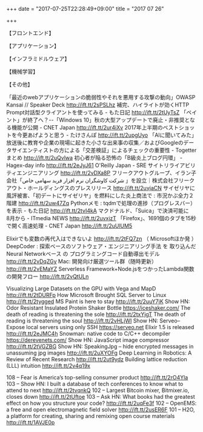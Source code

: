 +++
date = "2017-07-25T22:28:49+09:00"
title = "2017 07 26"

+++

【フロントエンド】

【アプリケーション】

【インフラミドルウェア】

【機械学習】

【その他】


「最近のwebアプリケーションの脆弱性やそれを悪用する攻撃の動向」OWASP Kansai // Speaker Deck http://ift.tt/2sPSLhz
補完、ハイライトが効くHTTP Prompt対話型クライアントを使ってみる - もた日記 http://ift.tt/2tUyTsZ
「ペイント」が終了へ？--「Windows 10」秋の大型アップデートで廃止・非推奨となる機能が公開 - CNET Japan http://ift.tt/2ur4iXv
2017年上半期のベストショットを今更あげようと思う - たけさんぽ http://ift.tt/2upgUyo
「AIに聞いてみた」放送後に教育や企業の現場に起きた小さな出来事の収集／およびGoogleのデータサイエンティストの方による「交差検証」によるチェックの重要性 - Togetterまとめ http://ift.tt/2uQvlwa
初心者が陥る恐怖の「B級炎上ブログ円環」 - Hagex-day info http://ift.tt/2eJyJ61
O'Reilly Japan - SRE サイトリライアビリティエンジニアリング http://ift.tt/2vDXa8P
フリークアウトグループ、イラン子会社「شرکت کاوشگران نرم افزار فرید سهامی خاص 」を設立｜株式会社フリークアウト・ホールディングスのプレスリリース http://ift.tt/2uvjaCN
サイゼリヤに風評被害、「初デートにサイゼリヤ」を燃料にした炎上商法で : 市況かぶ全力２階建 http://ift.tt/2uw47Zq
Pythonメモ : tqdmで処理の進捗（プログレスバー）を表示 - もた日記 http://ift.tt/2tvI4kA
マクドナルド、「Suica」で決済可能に　8月から - ITmedia NEWS http://ift.tt/2uvxjzT
「Firefox」、1691個のタブを15秒で開く高速処理 - CNET Japan http://ift.tt/2uUlUM5

Elixirでも変数の再代入はできないよ http://ift.tt/2tFQ7zn
（ Microsoftほか発 ）DeepCoder : 探索ベースのソフトウェア・エンジニアリング手法 を 取り込んだ Neural Networkベース の プログラミングコード自動導出モデル http://ift.tt/2vDqZGy
Mac: 開発向け厳選ツール群（随時更新） http://ift.tt/2vEMaYZ
Serverless Framework+Node.jsをつかったLambda関数の開発フロー http://ift.tt/2vQtULn

Visualizing Large Datasets on the GPU with Vega and MapD http://ift.tt/2tDURFp
How Microsoft Brought SQL Server to Linux http://ift.tt/2tygged
MS Paint is here to stay http://ift.tt/2uuY7jK
Show HN: Odor Resistant Insulated Protein Shaker Bottle https://iceshaker.com/
The death of reading is threatening the sole http://ift.tt/2txYjgT
The death of reading is threatening the soul http://ift.tt/2vHLjWI
Show HN: Serveo–Expose local servers using only SSH https://serveo.net
Elixir 1.5 is released http://ift.tt/2eJMC4h
Snowman: native code to C/C++ decompiler https://derevenets.com/
Show HN: JavaScript image compressor http://ift.tt/2tVGZBG
Show HN: SpeakingJpg – hide encrypted messages in unassuming jpg images http://ift.tt/2uXYOFg
Deep Learning in Robotics: A Review of Recent Research http://ift.tt/2ut9ydz
Building lattice reduction (LLL) intuition http://ift.tt/2v4q19x

108 – Fear is America’s top-selling consumer product http://ift.tt/2rO4Yla
103 – Show HN: I built a database of tech conferences to know what to attend to next http://ift.tt/2tvqnkQ
102 – Largest Bitcoin mixer, Bitmixer.io, closes down http://ift.tt/2tUftoe
103 – Ask HN: What books had the greatest effect on how you structure your code? http://ift.tt/2uqFe3f
102 – OpenEMS: a free and open electromagnetic field solver http://ift.tt/2usER6F
101 – H2O, a platform for creating, sharing and remixing open course materials http://ift.tt/1AVJE0p

